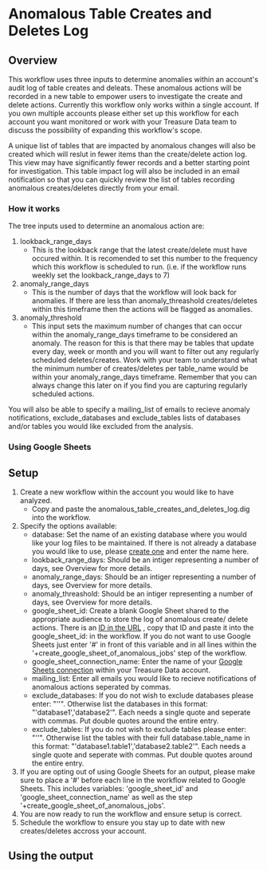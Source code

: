 Anomalous Table Creates and Deletes Log
======

## Overview

This workflow uses three inputs to determine anomalies within an account's audit log of table creates and deleats.
These anomalous actions will be recorded in a new table to empower users to investigate the create and delete actions.
Currently this workflow only works within a single account. If you own multiple accounts please either set up this
workflow for each account you want monitored or work with your Treasure Data team to discuss the possibility of expanding
this workflow's scope. 

A unique list of tables that are impacted by anomalous changes will also be created which will reslut in fewer items than
the create/delete action log. This view may have significantly fewer records and a better starting point for investigation.
This table impact log will also be included in an email notification so that you can quickly review the list of tables
recording anomalous creates/deletes directly from your email.

### How it works
The tree inputs used to determine an anomalous action are:
1. lookback_range_days
    * This is the lookback range that the latest create/delete must have occured within. It is recomended to set this
number to the frequency which this workflow is scheduled to run. (i.e. if the workflow runs weekly set the
lookback_range_days to 7)
2. anomaly_range_days
    * This is the number of days that the workflow will look back for anomalies. If there are less than anomaly_threashold
creates/deletes within this timeframe then the actions will be flagged as anomalies.
3. anomaly_threshold
    * This input sets the maximum number of changes that can occur within the anomaly_range_days timeframe to be considered
an anomaly. The reason for this is that there may be tables that update every day, week or month and you will want to
filter out any regularly scheduled deletes/creates. Work with your team to understand what the minimum number of
creates/deletes per table_name would be within your anomaly_range_days timeframe. Remember that you can always change
this later on if you find you are capturing regularly scheduled actions.

You will also be able to specify a mailing_list of emails to recieve anomaly notifications, exclude_databases and 
exclude_tables lists of databases and/or tables you would like excluded from the analysis.

### Using Google Sheets


## Setup

1. Create a new workflow within the account you would like to have analyzed.
    * Copy and paste the anomalous_table_creates_and_deletes_log.dig into the workflow.
2. Specify the options available:
    * database: Set the name of an existing database where you would like your log files to be maintained. If there is not
already a database you would like to use, please [create one](https://support.treasuredata.com/hc/en-us/articles/360001266348-Database-and-Table-Management) 
and enter the name here.
    * lookback_range_days: Should be an intiger representing a number of days, see Overview for more details.
    * anomaly_range_days: Should be an intiger representing a number of days, see Overview for more details.
    * anomaly_threashold: Should be an intiger representing a number of days, see Overview for more details.
    * google_sheet_id: Create a blank Google Sheet shared to the appropriate audience to store the log of anomalous create/
delete actions. There is an 
[ID in the URL](https://developers.google.com/sheets/api/guides/concepts)
, copy that ID and paste it into the google_sheet_id: in the workflow. If you do not want to use Google Sheets just enter
'#' in front of this variable and in all lines within the '+create_google_sheet_of_anomalous_jobs' step of the workflow.
    * google_sheet_connection_name: Enter the name of your 
[Google Sheets connection](https://support.treasuredata.com/hc/en-us/articles/360009671913-Google-Sheets-Export)
within your Treasure Data account.
    * mailing_list: Enter all emails you would like to recieve notifications of anomalous actions seperated by commas.
    * exclude_databases: If you do not wish to exclude databases please enter: "''". Otherwise list the databases in this
format: "'database1','database2'". Each needs a single quote and seperate with commas. Put double quotes around the 
entire entry.
    * exclude_tables: If you do not wish to exclude tables please enter: "''". Otherwise list the tables with their full
database.table_name in this format: "'database1.table1','database2.table2'". Each needs a single quote and seperate with 
commas. Put double quotes around the entire entry.
3. If you are opting out of using Google Sheets for an output, please make sure to place a '#' before each line in the
workflow related to Google Sheets. This includes variables: 'google_sheet_id' and 'google_sheet_connection_name' as well as 
the step '+create_google_sheet_of_anomalous_jobs'.
4. You are now ready to run the workflow and ensure setup is correct.
5. Schedule the workflow to ensure you stay up to date with new creates/deletes accross your account.

## Using the output
